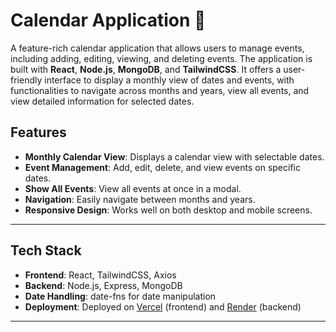 # Calendar Application 📅

A feature-rich calendar application that allows users to manage events, including adding, editing, viewing, and deleting events. The application is built with **React**, **Node.js**, **MongoDB**, and **TailwindCSS**. It offers a user-friendly interface to display a monthly view of dates and events, with functionalities to navigate across months and years, view all events, and view detailed information for selected dates.


## Features

- **Monthly Calendar View**: Displays a calendar view with selectable dates.
- **Event Management**: Add, edit, delete, and view events on specific dates.
- **Show All Events**: View all events at once in a modal.
- **Navigation**: Easily navigate between months and years.
- **Responsive Design**: Works well on both desktop and mobile screens.

---

## Tech Stack

- **Frontend**: React, TailwindCSS, Axios
- **Backend**: Node.js, Express, MongoDB
- **Date Handling**: date-fns for date manipulation
- **Deployment**: Deployed on [Vercel](https://vercel.com/) (frontend) and [Render](https://render.com/) (backend)

---


